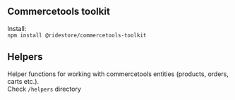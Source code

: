 ## Commercetools toolkit
Install:  
`npm install @ridestore/commercetools-toolkit`

## Helpers
Helper functions for working with commercetools entities (products, orders, carts etc.).  
Check `/helpers` directory
